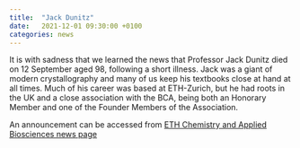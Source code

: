 ```yaml
---
title:  "Jack Dunitz"
date:   2021-12-01 09:30:00 +0100
categories: news
---
```


It is with sadness that we learned the news that Professor Jack Dunitz died on 12 September aged 98, following a short illness. 
Jack was a giant of modern crystallography and many of us keep his textbooks close at hand at all times. Much of his career was based 
at ETH-Zurich, but he had roots in the UK and a close association with the BCA, being both an Honorary Member and one of the Founder
Members of the Association.
 
An announcement can be accessed from [ETH Chemistry and Applied Biosciences news page](https://chab.ethz.ch/en/news-and-events/d-chab-news/2021/09/jack-dunitz-deceased.html)

